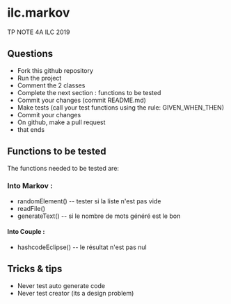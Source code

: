 # ilc.markov
TP NOTE 4A ILC 2019

## Questions
- Fork this github repository
- Run the project
- Comment the 2 classes
- Complete the next section : functions to be tested
- Commit your changes (commit README.md)
- Make tests (call your test functions using the rule: GIVEN_WHEN_THEN) 
- Commit your changes
- On github, make a pull request 
- that ends

## Functions to be tested
The functions needed to be tested are:

### Into Markov : 
- randomElement() -- tester si la liste n'est pas vide
- readFile()
- generateText() -- si le nombre de mots généré est le bon 

#### Into Couple : 
- hashcodeEclipse() -- le résultat n'est pas nul 

## Tricks & tips

- Never test auto generate code
- Never test creator (its a design problem)
